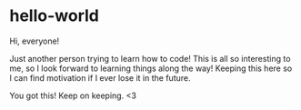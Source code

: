 # hello-world

Hi, everyone!

Just another person trying to learn how to code! This is all so interesting to me, so I look forward to learning things along the way!
Keeping this here so I can find motivation if I ever lose it in the future.

You got this! Keep on keeping. <3
